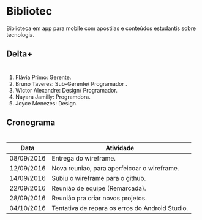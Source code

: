 # Bibliotec
Biblioteca em app para mobile com apostilas e conteúdos estudantis sobre tecnologia.

## Delta+ <h1>
1. Flávia Primo: Gerente.
2. Bruno Taveres: Sub-Gerente/ Programador .
3. Wictor Alexandre: Design/ Programador.
4. Nayara Jamilly: Programdora.
5. Joyce Menezes: Design.

## Cronograma <h1>
Data| Atividade
------ | -------
08/09/2016 | Entrega do wireframe. 
12/09/2016 | Nova reuniao, para aperfeicoar o wireframe.
14/09/2016 | Subiu o wireframe para o github.
22/09/2016 | Reunião de equipe (Remarcada).
28/09/2016 | Reunião pra criar novos projetos.
04/10/2016 | Tentativa de repara os erros do Android Studio.

